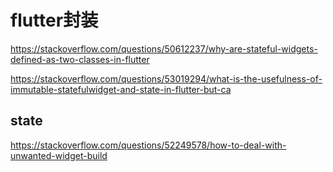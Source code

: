 # flutter封装

https://stackoverflow.com/questions/50612237/why-are-stateful-widgets-defined-as-two-classes-in-flutter

https://stackoverflow.com/questions/53019294/what-is-the-usefulness-of-immutable-statefulwidget-and-state-in-flutter-but-ca



## state

https://stackoverflow.com/questions/52249578/how-to-deal-with-unwanted-widget-build





































